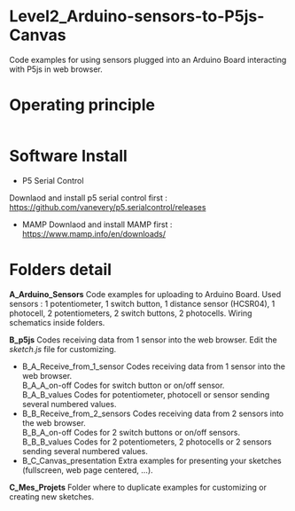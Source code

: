 # Level2_Arduino-sensors-to-P5js-Canvas
Code examples for using sensors plugged into an Arduino Board interacting with P5js in web browser.


# Operating principle

<img class="aligncenter wp-image-2502 size-full" src="http://www.online-courses.julien-drochon.net/wp-content/uploads/2018/05/arduino-sensor-to-p5js-01.png" alt=""/>

# Software Install

 - P5 Serial Control

Downlaod and install p5 serial control first : https://github.com/vanevery/p5.serialcontrol/releases

 - MAMP
Downlaod and install MAMP first : https://www.mamp.info/en/downloads/

# Folders detail 


**A_Arduino_Sensors**
Code examples for uploading to Arduino Board. Used sensors : 1 potentiometer, 1 switch button, 1 distance sensor (HCSR04), 1 photocell, 2 potentiometers, 2 switch buttons, 2 photocells. Wiring schematics inside folders.

**B_p5js**
Codes receiving data from 1 sensor into the web browser. Edit the *sketch.js* file for customizing.
 - B_A_Receive_from_1_sensor
Codes receiving data from 1 sensor into the web browser.
<br>B_A_A_on-off
Codes for switch button or on/off sensor.
<br> B_A_B_values
Codes for potentiometer, photocell or sensor sending several numbered values.
 - B_B_Receive_from_2_sensors
Codes receiving data from 2 sensors into the web browser.
<br>B_B_A_on-off
Codes for 2 switch buttons or on/off sensors.
<br>B_B_B_values
Codes for 2 potentiometers, 2 photocells or 2 sensors sending several numbered values.
 - B_C_Canvas_presentation
 Extra examples for presenting your sketches (fullscreen, web page centered, …).
 
**C_Mes_Projets**
Folder where to duplicate examples for customizing or creating new sketches.
